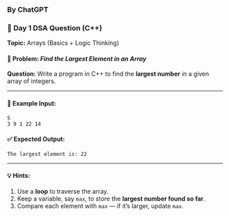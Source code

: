 ### By ChatGPT

### 🔹 **Day 1 DSA Question (C++)**

**Topic:** Arrays (Basics + Logic Thinking)

#### 🧩 Problem: *Find the Largest Element in an Array*

**Question:**
Write a program in C++ to find the **largest number** in a given array of integers.

---

#### 🧠 **Example Input:**

```
5
3 9 1 22 14
```

#### ✅ **Expected Output:**

```
The largest element is: 22
```

---

#### 💡 **Hints:**

1. Use a **loop** to traverse the array.
2. Keep a variable, say `max`, to store the **largest number found so far**.
3. Compare each element with `max` — if it’s larger, update `max`.